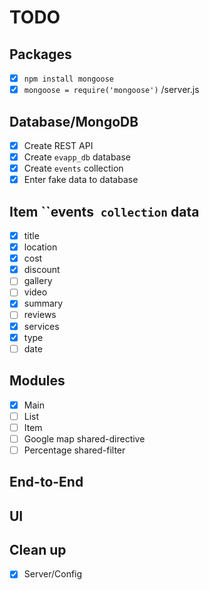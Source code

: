 # TODO

## Packages

- [x] `npm install mongoose`
- [x] `mongoose = require('mongoose')` /server.js 

## Database/MongoDB
- [x] Create REST API
- [x] Create `evapp_db` database
- [x] Create `events` collection
- [x] Enter fake data to database

## Item ``events` collection` data
- [x] title
- [x] location
- [x] cost
- [x] discount
- [ ] gallery
- [ ] video
- [x] summary
- [ ] reviews
- [x] services
- [x] type
- [ ] date

## Modules

- [x] Main
- [ ] List
- [ ] Item
- [ ] Google map shared-directive
- [ ] Percentage shared-filter

## End-to-End

## UI

## Clean up
- [x] Server/Config